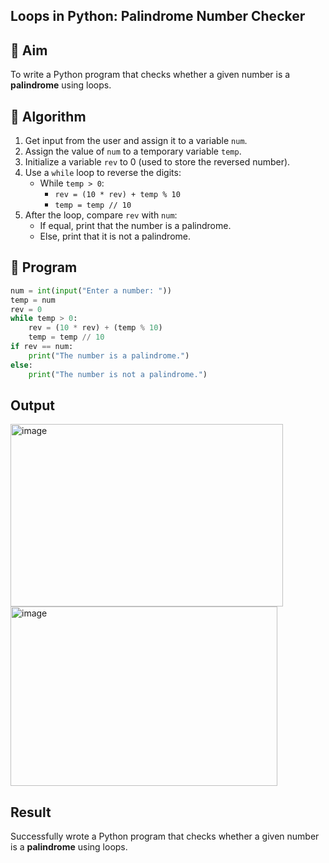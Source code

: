 ## Loops in Python: Palindrome Number Checker

## 🎯 Aim
To write a Python program that checks whether a given number is a **palindrome** using loops.

## 🧠 Algorithm
1. Get input from the user and assign it to a variable `num`.
2. Assign the value of `num` to a temporary variable `temp`.
3. Initialize a variable `rev` to 0 (used to store the reversed number).
4. Use a `while` loop to reverse the digits:
   - While `temp > 0`:
     - `rev = (10 * rev) + temp % 10`
     - `temp = temp // 10`
5. After the loop, compare `rev` with `num`:
   - If equal, print that the number is a palindrome.
   - Else, print that it is not a palindrome.

## 🧾 Program
```py
num = int(input("Enter a number: "))
temp = num
rev = 0
while temp > 0:
    rev = (10 * rev) + (temp % 10)
    temp = temp // 10
if rev == num:
    print("The number is a palindrome.")
else:
    print("The number is not a palindrome.")
```
## Output
<img width="436" height="292" alt="image" src="https://github.com/user-attachments/assets/df14742e-bded-4ef7-b266-bebb4ef81f8a" />
<img width="427" height="287" alt="image" src="https://github.com/user-attachments/assets/0a511faf-596f-4f52-88c8-6da134f12811" />

## Result
Successfully wrote a Python program that checks whether a given number is a **palindrome** using loops.
